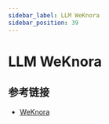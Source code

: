 ```yaml
---
sidebar_label: LLM WeKnora
sidebar_position: 39
---
```


# LLM WeKnora

## 参考链接

- [WeKnora](https://github.com/Tencent/WeKnora)
